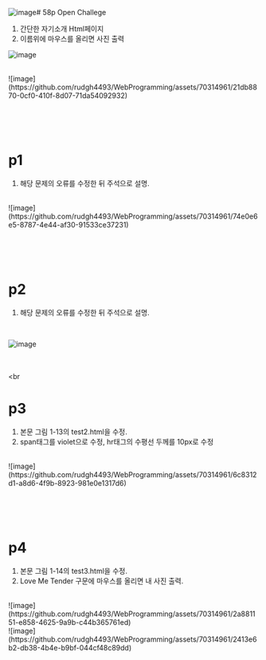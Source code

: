 ![image](https://github.com/rudgh4493/WebProgramming/assets/70314961/8f8f4f30-d6f9-4f2a-9640-7eea00fa11a0)# 58p Open Challege

1. 간단한 자기소개 Html페이지
2. 이름위에 마우스를 올리면 사진 출력

![image](https://github.com/rudgh4493/WebProgramming/assets/70314961/bbf8de7b-9fe1-43c9-8138-9246a5ab624e)

<br>
![image](https://github.com/rudgh4493/WebProgramming/assets/70314961/21db8870-0cf0-410f-8d07-71da54092932)

<br><br><br>

# p1

1. 해당 문제의 오류를 수정한 뒤 주석으로 설명.
   
<br>
![image](https://github.com/rudgh4493/WebProgramming/assets/70314961/74e0e6e5-8787-4e44-af30-91533ce37231)

<br><br><br>
# p2

1. 해당 문제의 오류를 수정한 뒤 주석으로 설명.
<br>
   
![image](https://github.com/rudgh4493/>WebProgramming/assets/70314961/481f381f-bfc3-4f88-91da-469a12ab1e4d)

<br><br><br



# p3

1. 본문 그림 1-13의 test2.html을 수정.
2. span태그를 violet으로 수정, hr태그의 수평선 두께를 10px로 수정
   
<br>
![image](https://github.com/rudgh4493/WebProgramming/assets/70314961/6c8312d1-a8d6-4f9b-8923-981e0e1317d6)

<br><br><br>



# p4

1. 본문 그림 1-14의 test3.html을 수정.
2. Love Me Tender 구문에 마우스를 올리면 내 사진 출력.
   
<br>
![image](https://github.com/rudgh4493/WebProgramming/assets/70314961/2a881151-e858-4625-9a9b-c44b365761ed)

<br>
![image](https://github.com/rudgh4493/WebProgramming/assets/70314961/2413e6b2-db38-4b4e-b9bf-044cf48c89dd)

